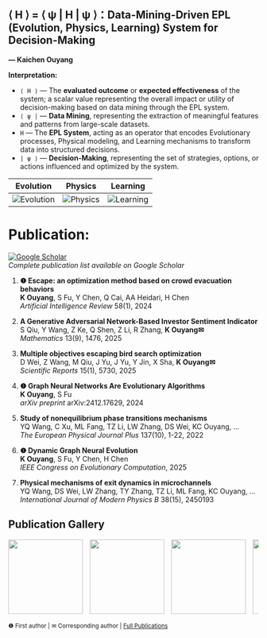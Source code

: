 ## ⟨ H ⟩ = ⟨ ψ | H | ψ ⟩：Data-Mining-Driven EPL (Evolution, Physics, Learning) System for Decision-Making

**— Kaichen Ouyang**  

**Interpretation:**

- `⟨ H ⟩` — The **evaluated outcome** or **expected effectiveness** of the system; a scalar value representing the overall impact or utility of decision-making based on data mining through the EPL system.
- `⟨ ψ |` — **Data Mining**, representing the extraction of meaningful features and patterns from large-scale datasets.
- `H` — The **EPL System**, acting as an operator that encodes Evolutionary processes, Physical modeling, and Learning mechanisms to transform data into structured decisions.
- `| ψ ⟩` — **Decision-Making**, representing the set of strategies, options, or actions influenced and optimized by the system.

| Evolution | Physics | Learning |
|-----------|---------|----------|
| ![Evolution](https://github.com/user-attachments/assets/cf8114fc-b939-43f9-a3c8-c1042b3c5843) | ![Physics](https://github.com/user-attachments/assets/c1b6f206-1bad-4a5f-b927-ee69c29a3e41) | ![Learning](https://github.com/user-attachments/assets/66ac966a-cfd4-4b86-a0e1-dd90544e3a30) |

# Publication:

[![Google Scholar](https://img.shields.io/badge/Google_Scholar-Profile-blue?style=flat&logo=google-scholar)](https://scholar.google.com/citations?user=mbXU6jIAAAAJ&hl=en)  
*Complete publication list available on Google Scholar*

1. **❶ Escape: an optimization method based on crowd evacuation behaviors**  
   **K Ouyang**, S Fu, Y Chen, Q Cai, AA Heidari, H Chen  
   *Artificial Intelligence Review* 58(1), 2024  

2. **A Generative Adversarial Network-Based Investor Sentiment Indicator**  
   S Qiu, Y Wang, Z Ke, Q Shen, Z Li, R Zhang, **K Ouyang✉**  
   *Mathematics* 13(9), 1476, 2025

3. **Multiple objectives escaping bird search optimization**  
   D Wei, Z Wang, M Qiu, J Yu, J Yu, Y Jin, X Sha, **K Ouyang✉**  
   *Scientific Reports* 15(1), 5730, 2025

4. **❶ Graph Neural Networks Are Evolutionary Algorithms**  
   **K Ouyang**, S Fu  
   *arXiv preprint* arXiv:2412.17629, 2024  

5. **Study of nonequilibrium phase transitions mechanisms**  
   YQ Wang, C Xu, ML Fang, TZ Li, LW Zhang, DS Wei, KC Ouyang, ...  
   *The European Physical Journal Plus* 137(10), 1-22, 2022

6. **❶ Dynamic Graph Neural Evolution**  
   **K Ouyang**, S Fu, Y Chen, H Chen  
   *IEEE Congress on Evolutionary Computation*, 2025

7. **Physical mechanisms of exit dynamics in microchannels**  
   YQ Wang, DS Wei, LW Zhang, TY Zhang, TZ Li, ML Fang, KC Ouyang, ...  
   *International Journal of Modern Physics B* 38(15), 2450193

## Publication Gallery
<div style="overflow-x: auto; white-space: nowrap;">
  <img src="https://github.com/user-attachments/assets/fed7b6c1-7806-471b-a591-863fa509f867" height="150" style="display: inline-block; margin-right: 10px;">
  <img src="https://github.com/user-attachments/assets/bc4c89da-826f-4fa2-a391-7be66fb04e85" height="150" style="display: inline-block; margin-right: 10px;">
  <img src="https://github.com/user-attachments/assets/e8af1c48-fc8a-47c5-8a80-917906c88dce" height="150" style="display: inline-block; margin-right: 10px;">
  <img src="https://github.com/user-attachments/assets/88ef3402-cc5a-423b-928a-fe24f915fa43" height="150" style="display: inline-block; margin-right: 10px;">
  <img src="https://github.com/user-attachments/assets/aacc46e4-b6ba-4c67-9dda-45c74ed895e5" height="150" style="display: inline-block; margin-right: 10px;">
  <img src="https://github.com/user-attachments/assets/791127fe-84c6-4935-8e63-4f3bc4eb76c3" height="150" style="display: inline-block; margin-right: 10px;">
  <img src="https://github.com/user-attachments/assets/14f71135-bc34-4d5e-8640-7a80938634b0" height="150" style="display: inline-block;">
</div>

<sub>❶ First author | ✉ Corresponding author | [Full Publications](https://scholar.google.com/citations?user=mbXU6jIAAAAJ&hl=en)</sub>
